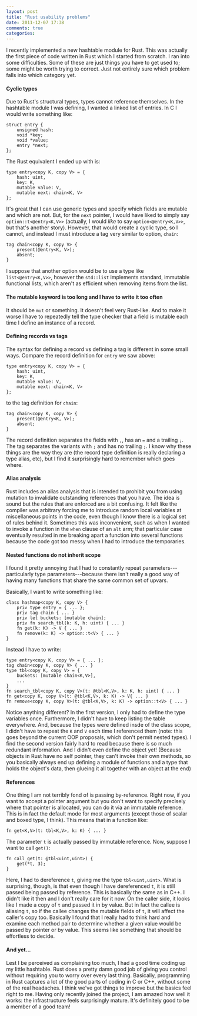 ```yaml
---
layout: post
title: "Rust usability problems"
date: 2011-12-07 17:38
comments: true
categories: 
---
```


I recently implemented a new hashtable module for Rust.  This was
actually the first piece of code written in Rust which I started from
scratch.  I ran into some difficulties.  Some of these are just things
you have to get used to; some might be worth trying to correct.  Just
not entirely sure which problem falls into which category yet.

#### Cyclic types

Due to Rust's structural types, types cannot reference themselves.
In the hashtable module I was defining, I wanted a linked list of entries.
In C I would write something like:

    struct entry {
        unsigned hash;
        void *key;
        void *value;
        entry *next;
    };
    
The Rust equivalent I ended up with is:

    type entry<copy K, copy V> = {
        hash: uint,
        key: K,
        mutable value: V,
        mutable next: chain<K, V>
    };

It's great that I can use generic types and specify which fields are
mutable and which are not.  But, for the `next` pointer, I would have
liked to simply say `option::t<@entry<K,V>>` (actually, I would *like*
to say `option<@entry<K,V>>`, but that's another story).  However, that
would create a cyclic type, so I cannot, and instead I must introduce
a tag very similar to option, `chain`:

    tag chain<copy K, copy V> {
        present(@entry<K, V>);
        absent;
    }

I suppose that another option would be to use a type like
`list<@entry<K,V>>`, however the `std::list` implements standard,
immutable functional lists, which aren't as efficient when removing
items from the list.

#### The mutable keyword is too long and I have to write it too often

It should be `mut` or something.  It doesn't feel very Rust-like.  And
to make it worse I have to repeatedly tell the type checker that a
field is mutable each time I define an instance of a record.

#### Defining records vs tags

The syntax for defining a record vs defining a tag is different in some
small ways.  Compare the record definition for `entry` we saw above:

    type entry<copy K, copy V> = {
        hash: uint,
        key: K,
        mutable value: V,
        mutable next: chain<K, V>
    };

to the tag definition for `chain`:

    tag chain<copy K, copy V> {
        present(@entry<K, V>);
        absent;
    }

The record definition separates the fields with `,`, has an `=` and a
trailing `;`.  The tag separates the variants with `;` and has no
trailing `;`.  I know why these things are the way they are (the
record type definition is really declaring a type alias, etc), but I
find it surprisingly hard to remember which goes where.

#### Alias analysis

Rust includes an alias analysis that is intended to prohibit you from
using mutation to invalidate outstanding references that you have.
The idea is sound but the rules that are enforced are a bit confusing.
It felt like the compiler was arbitrary forcing me to introduce random
local variables at miscellaneous points in the code, even though I
know there is a logical set of rules behind it.  Sometimes this was
inconvenient, such as when I wanted to invoke a function in the `when`
clause of an `alt` arm; that particular case eventually resulted in me
breaking apart a function into several functions because the code got
too messy when I had to introduce the temporaries.

#### Nested functions do not inherit scope

I found it pretty annoying that I had to constantly repeat
parameters---particularly type parameters---because there isn't really
a good way of having many functions that share the same common set of
upvars.

Basically, I want to write something like:

    class hashmap<copy K, copy V> {
        priv type entry = { ... };
        priv tag chain { ... }
        priv let buckets: [mutable chain];
        priv fn search_tbl(k: K, h: uint) { ... }
        fn get(k: K) -> V { ... }
        fn remove(k: K) -> option::t<V> { ... }
    }

Instead I have to write:

    type entry<copy K, copy V> = { ... };
    tag chain<copy K, copy V> { ... }
    type tbl<copy K, copy V> = {
        buckets: [mutable chain<K,V>],
        ...
    }
    fn search_tbl<copy K, copy V>(t: @tbl<K,V>, k: K, h: uint) { ... }
    fn get<copy K, copy V>(t: @tbl<K,V>, k: K) -> V{ ... }
    fn remove<copy K, copy V>(t: @tbl<K,V>, k: K) -> option::t<V> { ... }
    
Notice anything different?  In the first version, I only had to define
the type variables once.  Furthermore, I didn't have to keep listing
the table everywhere.  And, because the types were defined insde of
the class scope, I didn't have to repeat the `K` and `V` each time I
referenced them (note: this goes beyond the current OOP proposals,
which don't permit nested types).  I find the second version fairly
hard to read because there is so much redundant information.  And I
didn't even define the object yet! (Because objects in Rust have no
self pointer, they can't invoke their own methods, so you basically
always end up defining a module of functions and a type that holds the
object's data, then glueing it all together with an object at the end)

#### References

One thing I am not terribly fond of is passing by-reference.  Right
now, if you want to accept a pointer argument but you don't want to
specify precisely where that pointer is allocated, you can do it via
an immutable reference.  This is in fact the default mode for most
arguments (except those of scalar and boxed type, I think).  This
means that in a function like:

    fn get<K,V>(t: tbl<K,V>, k: K) { ... }
    
The parameter `t` is actually passed by immutable reference.  Now,
suppose I want to call `get()`:

    fn call_get(t: @tbl<uint,uint>) {
        get(*t, 3);
    }

Here, I had to dereference `t`, giving me the type `tbl<uint,uint>`.
What is surprising, though, is that even though I have dereferenced
`t`, it is still passed being passed by reference.  This is basically
the same as in C++.  I didn't like it then and I don't really care for
it now.  On the caller side, it looks like I made a copy of `t` and
passed it in by value.  But in fact the callee is aliasing `t`, so if
the callee changes the mutable fields of `t`, it will affect the
caller's copy too. Basically I found that I really had to think hard
and examine each method pair to determine whether a given value would
be passed by pointer or by value.  This seems like something that
should be effortless to decide.

#### And yet...

Lest I be perceived as complaining too much, I had a good time coding
up my little hashtable.  Rust does a pretty damn good job of giving
you control without requiring you to worry over every last thing.
Basically, programming in Rust captures a lot of the good parts of
coding in C or C++, without some of the real headaches.  I think we've
got things to improve but the basics feel right to me.  Having only
recently joined the project, I am amazed how well it works: the
infrastructure feels surprisingly mature.  It's definitely good to be
a member of a good team!
